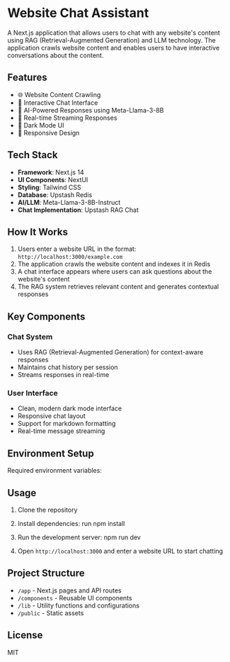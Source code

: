 # Website Chat Assistant

A Next.js application that allows users to chat with any website's content using RAG (Retrieval-Augmented Generation) and LLM technology. The application crawls website content and enables users to have interactive conversations about the content.

## Features

- 🌐 Website Content Crawling
- 💬 Interactive Chat Interface
- 🤖 AI-Powered Responses using Meta-Llama-3-8B
- 🔄 Real-time Streaming Responses
- 🎨 Dark Mode UI
- 📱 Responsive Design

## Tech Stack

- **Framework**: Next.js 14
- **UI Components**: NextUI
- **Styling**: Tailwind CSS
- **Database**: Upstash Redis
- **AI/LLM**: Meta-Llama-3-8B-Instruct
- **Chat Implementation**: Upstash RAG Chat

## How It Works

1. Users enter a website URL in the format: `http://localhost:3000/example.com`
2. The application crawls the website content and indexes it in Redis
3. A chat interface appears where users can ask questions about the website's content
4. The RAG system retrieves relevant content and generates contextual responses

## Key Components

### Chat System
- Uses RAG (Retrieval-Augmented Generation) for context-aware responses
- Maintains chat history per session
- Streams responses in real-time

### User Interface
- Clean, modern dark mode interface
- Responsive chat layout
- Support for markdown formatting
- Real-time message streaming

## Environment Setup

Required environment variables:


## Usage

1. Clone the repository
2. Install dependencies: run npm install
3. Run the development server: npm run dev

4. Open `http://localhost:3000` and enter a website URL to start chatting

## Project Structure

- `/app` - Next.js pages and API routes
- `/components` - Reusable UI components
- `/lib` - Utility functions and configurations
- `/public` - Static assets

## License

MIT
